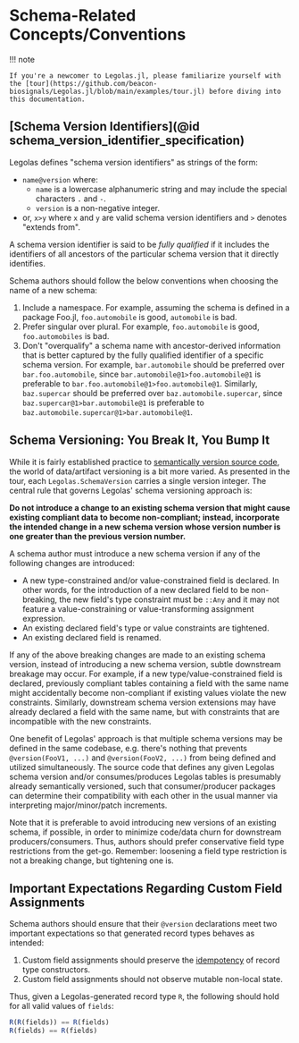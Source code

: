 # Schema-Related Concepts/Conventions

!!! note

    If you're a newcomer to Legolas.jl, please familiarize yourself with the [tour](https://github.com/beacon-biosignals/Legolas.jl/blob/main/examples/tour.jl) before diving into this documentation.

## [Schema Version Identifiers](@id schema_version_identifier_specification)

Legolas defines "schema version identifiers" as strings of the form:

- `name@version` where:
    - `name` is a lowercase alphanumeric string and may include the special characters `.` and `-`.
    - `version` is a non-negative integer.
- or, `x>y` where `x` and `y` are valid schema version identifiers and `>` denotes "extends from".

A schema version identifier is said to be *fully qualified* if it includes the identifiers of all ancestors of the particular schema version that it directly identifies.

Schema authors should follow the below conventions when choosing the name of a new schema:

1. Include a namespace. For example, assuming the schema is defined in a package Foo.jl, `foo.automobile` is good, `automobile` is bad.
2. Prefer singular over plural. For example, `foo.automobile` is good, `foo.automobiles` is bad.
3. Don't "overqualify" a schema name with ancestor-derived information that is better captured by the fully qualified identifier of a specific schema version. For example, `bar.automobile` should be preferred over `bar.foo.automobile`, since `bar.automobile@1>foo.automobile@1` is preferable to `bar.foo.automobile@1>foo.automobile@1`. Similarly, `baz.supercar` should be preferred over `baz.automobile.supercar`, since `baz.supercar@1>bar.automobile@1` is preferable to `baz.automobile.supercar@1>bar.automobile@1`.

## Schema Versioning: You Break It, You Bump It

While it is fairly established practice to [semantically version source code](https://semver.org/), the world of data/artifact versioning is a bit more varied. As presented in the tour, each `Legolas.SchemaVersion` carries a single version integer. The central rule that governs Legolas' schema versioning approach is:

**Do not introduce a change to an existing schema version that might cause existing compliant data to become non-compliant; instead, incorporate the intended change in a new schema version whose version number is one greater than the previous version number.**

A schema author must introduce a new schema version if any of the following changes are introduced:

- A new type-constrained and/or value-constrained field is declared. In other words, for the introduction of a new declared field to be non-breaking, the new field's type constraint must be `::Any` and it may not feature a value-constraining or value-transforming assignment expression.
- An existing declared field's type or value constraints are tightened.
- An existing declared field is renamed.

If any of the above breaking changes are made to an existing schema version, instead of introducing a new schema version, subtle downstream breakage may occur. For example, if a new type/value-constrained field is declared, previously compliant tables containing a field with the same name might accidentally become non-compliant if existing values violate the new constraints. Similarly, downstream schema version extensions may have already declared a field with the same name, but with constraints that are incompatible with the new constraints.

One benefit of Legolas' approach is that multiple schema versions may be defined in the same codebase, e.g. there's nothing that prevents `@version(FooV1, ...)` and `@version(FooV2, ...)` from being defined and utilized simultaneously. The source code that defines any given Legolas schema version and/or consumes/produces Legolas tables is presumably already semantically versioned, such that consumer/producer packages can determine their compatibility with each other in the usual manner via interpreting major/minor/patch increments.

Note that it is preferable to avoid introducing new versions of an existing schema, if possible, in order to minimize code/data churn for downstream producers/consumers. Thus, authors should prefer conservative field type restrictions from the get-go. Remember: loosening a field type restriction is not a breaking change, but tightening one is.

## Important Expectations Regarding Custom Field Assignments

Schema authors should ensure that their `@version` declarations meet two important expectations so that generated record types behaves as intended:

1. Custom field assignments should preserve the [idempotency](https://en.wikipedia.org/wiki/Idempotence) of record type constructors.
2. Custom field assignments should not observe mutable non-local state.

Thus, given a Legolas-generated record type `R`, the following should hold for all valid values of `fields`:

```jl
R(R(fields)) == R(fields)
R(fields) == R(fields)
```
